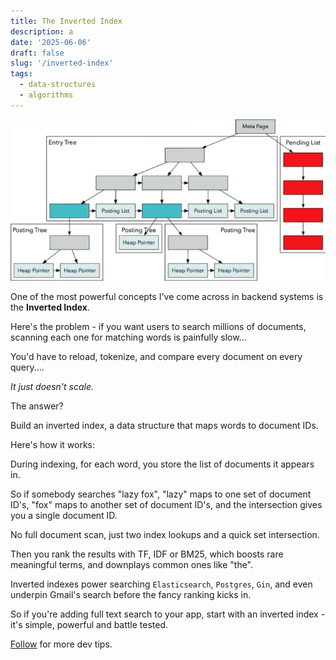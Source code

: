 ```yaml
---
title: The Inverted Index
description: a
date: '2025-06-06'
draft: false
slug: '/inverted-index'
tags:
  - data-structures
  - algorithms
---
```


![inverted index](./inverted_index.png)

One of the most powerful concepts I've come across in backend systems is the **Inverted Index**.

Here's the problem - if you want users to search millions of documents, scanning each one for matching words is painfully slow...

You'd have to reload, tokenize, and compare every document on every query....

*It just doesn't scale.*

The answer?

Build an inverted index, a data structure that maps words to document IDs.

Here's how it works:

During indexing, for each word, you store the list of documents it appears in.

So if somebody searches "lazy fox", "lazy" maps to one set of document ID's, "fox" maps to
another set of document ID's, and the intersection gives you a single document ID.

No full document scan, just two index lookups and a quick set intersection.

Then you rank the results with TF, IDF or BM25, which boosts rare meaningful terms, and downplays common ones like "the".

Inverted indexes power searching `Elasticsearch`, `Postgres`, `Gin`, and even underpin Gmail's search before the fancy ranking kicks in.

So if you're adding full text search to your app, start with an inverted index - it's simple, powerful and battle tested.

[Follow](https://www.linkedin.com/in/john-pratt787) for more dev tips.
